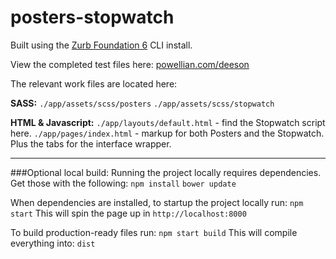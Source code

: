 # posters-stopwatch
Built using the [Zurb Foundation 6](http://foundation.zurb.com/sites/docs/) CLI install.

View the completed test files here: [powellian.com/deeson](http://powellian.com/deeson/)

The relevant work files are located here:

**SASS:**
`./app/assets/scss/posters`
`./app/assets/scss/stopwatch`

**HTML & Javascript:**
`./app/layouts/default.html` - find the Stopwatch script here.
`./app/pages/index.html` - markup for both Posters and the Stopwatch. Plus the tabs for the interface wrapper.

----------

###Optional local build:
Running the project locally requires dependencies. Get those with the following:
`npm install`
`bower update`

When dependencies are installed, to startup the project locally run:
`npm start`
This will spin the page up in `http://localhost:8000`

To build production-ready files run:
`npm start build`
This will compile everything into: `dist`